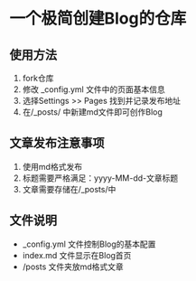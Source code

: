 # 一个极简创建Blog的仓库

## 使用方法
1. fork仓库
2. 修改 _config.yml 文件中的页面基本信息
3. 选择Settings >> Pages 找到并记录发布地址
4. 在/_posts/ 中新建md文件即可创作Blog

## 文章发布注意事项
1. 使用md格式发布
2. 标题需要严格满足：yyyy-MM-dd-文章标题
3. 文章需要存储在/_posts/中

## 文件说明
* _config.yml 文件控制Blog的基本配置
* index.md 文件显示在Blog首页
* /posts 文件夹放md格式文章

